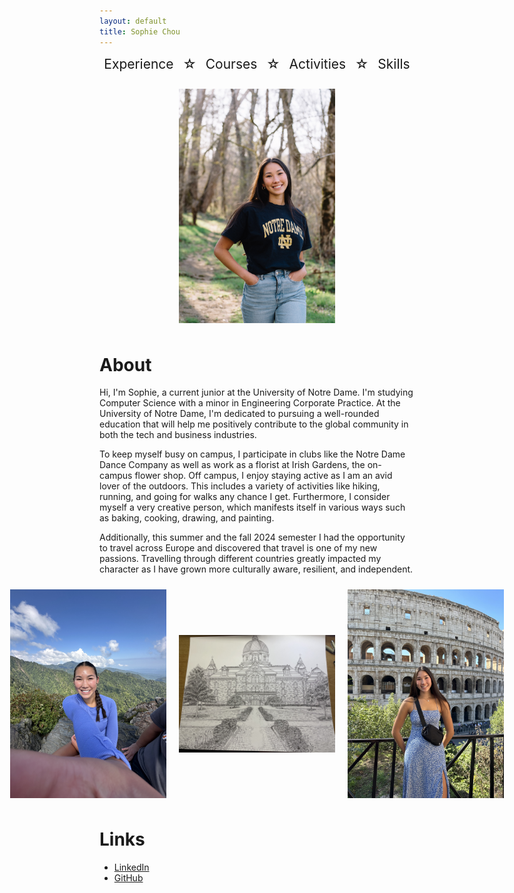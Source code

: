 ```yaml
---
layout: default
title: Sophie Chou
---
```


<style>
  /* Make navigation responsive */
  .nav-container {
    display: flex;
    flex-wrap: wrap;
    justify-content: center;
    gap: 15px;
    text-align: center;
  }

  .nav-container a {
    text-decoration: none;
    font-size: 1.5em;
  }

  /* Make images responsive */
  .image-container {
    display: flex;
    justify-content: center;
    align-items: center;
    flex-wrap: wrap;
  }

  .image-container img {
    width: 100%;
    max-width: 250px;
    height: auto;
    margin: 10px;
  }

  /* Responsive layout */
  @media (max-width: 768px) {
    .nav-container {
      flex-direction: column;
    }
  }
</style>


<div style="display: flex; justify-content: space-around; align-items: center; text-align: center;">
  <a href="/experience/" style="text-decoration: none; font-size: 1.5em;">Experience</a> 
  <span style="font-size: 1.5em;">☆</span> 
  <a href="/courses/" style="text-decoration: none; font-size: 1.5em;">Courses</a> 
  <span style="font-size: 1.5em;">☆</span> 
  <a href="/activities/" style="text-decoration: none; font-size: 1.5em;">Activities</a> 
  <span style="font-size: 1.5em;">☆</span> 
  <a href="/skills/" style="text-decoration: none; font-size: 1.5em;">Skills</a>
</div>

<br>

<div div style="display: flex; justify-content: center; align-items: center;">
  <img src="/assets/IMG_9877.JPG" alt="Alt text" style="width: 250px; height: auto; margin: 10px;">
</div>


# About
Hi, I'm Sophie, a current junior at the University of Notre Dame. I'm studying Computer Science with a minor in Engineering Corporate Practice. At the University of Notre Dame, I'm dedicated to pursuing a well-rounded education that will help me positively contribute to the global community in both the tech and business industries.

To keep myself busy on campus, I participate in clubs like the Notre Dame Dance Company as well as work as a florist at Irish Gardens, the on-campus flower shop. Off campus, I enjoy staying active as I am an avid lover of the outdoors. This includes a variety of activities like hiking, running, and going for walks any chance I get. Furthermore, I consider myself a very creative person, which manifests itself in various ways such as baking, cooking, drawing, and painting.

Additionally, this summer and the fall 2024 semester I had the opportunity to travel across Europe and discovered that travel is one of my new passions. Travelling through different countries greatly impacted my character as I have grown more culturally aware, resilient, and independent.

<div style="display: flex; justify-content: center; align-items: center;">
  <img src="/assets/I love hiking.jpeg" alt="Image 1" style="width: 250px; height: auto; margin: 10px;">
  <img src="/assets/dome drawing.jpeg" alt="Image 2" style="width: 250px; height: auto; margin: 10px;">
  <img src="/assets/Italian.jpeg" alt="Image 2" style="width: 250px; height: auto; margin: 10px;">
</div>

# Links
- [LinkedIn](https://www.linkedin.com/in/sophiechou-/)
- [GitHub](https://github.com/sophiechou1)

